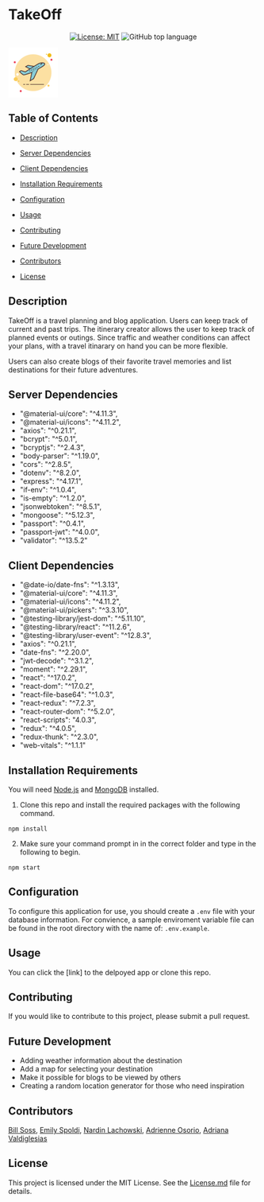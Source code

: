 # TakeOff

<span align="center">

[![License: MIT](https://img.shields.io/badge/License-MIT-blue.svg)](https://opensource.org/licenses/MIT)
![GitHub top language](https://img.shields.io/github/languages/top/amo02008/Takeoff)

</span>

<img src="client/public/images/apple-touch-icon.png" align="center" alt="airplane taking off" width="100" height="100" />

## Table of Contents

- [Description](#description)

- [Server Dependencies](#server-dependencies)

- [Client Dependencies](#client-dependencies)

- [Installation Requirements](#installation-reqirements)

- [Configuration](#configuration)

- [Usage](#usage)

- [Contributing](#contributing)

- [Future Development](#future-development)

- [Contributors](#contributors)

- [License](#License)

## Description

TakeOff is a travel planning and blog application. Users can keep track of current and past trips. The itinerary creator allows the user to keep track of planned events or outings. Since traffic and weather conditions can affect your plans, with a travel itinarary on hand you can be more flexible.

Users can also create blogs of their favorite travel memories and list destinations for their future adventures.

## Server Dependencies
 - "@material-ui/core": "^4.11.3",
 - "@material-ui/icons": "^4.11.2",
 - "axios": "^0.21.1",
 - "bcrypt": "^5.0.1",
 - "bcryptjs": "^2.4.3",
 - "body-parser": "^1.19.0",
 - "cors": "^2.8.5",
 - "dotenv": "^8.2.0",
 - "express": "^4.17.1",
 - "if-env": "^1.0.4",
 - "is-empty": "^1.2.0",
 - "jsonwebtoken": "^8.5.1",
 - "mongoose": "^5.12.3",
 - "passport": "^0.4.1",
 - "passport-jwt": "^4.0.0",
 - "validator": "^13.5.2"

## Client Dependencies
 - "@date-io/date-fns": "^1.3.13",
 - "@material-ui/core": "^4.11.3",
 - "@material-ui/icons": "^4.11.2",
 - "@material-ui/pickers": "^3.3.10",
 - "@testing-library/jest-dom": "^5.11.10",
 - "@testing-library/react": "^11.2.6",
 - "@testing-library/user-event": "^12.8.3",
 - "axios": "^0.21.1",
 - "date-fns": "^2.20.0",
 - "jwt-decode": "^3.1.2",
 - "moment": "^2.29.1",
 - "react": "^17.0.2",
 - "react-dom": "^17.0.2",
 - "react-file-base64": "^1.0.3",
 - "react-redux": "^7.2.3",
 - "react-router-dom": "^5.2.0",
 - "react-scripts": "4.0.3",
 - "redux": "^4.0.5",
 - "redux-thunk": "^2.3.0",
 - "web-vitals": "^1.1.1"

## Installation Requirements

You will need [Node.js](https://nodejs.org/en/) and [MongoDB](https://www.mongodb.com/try/download/community) installed.

1. Clone this repo and install the required packages with the following command.
```
npm install
```

2. Make sure your command prompt in in the correct folder and type in the following to begin.
```
npm start
```

## Configuration

To configure this application for use, you should create a `.env` file with your database information. For convience, a sample enviroment variable file can be found in the root directory with the name of: `.env.example`.

## Usage

You can click the [link] to the delpoyed app or clone this repo.

## Contributing
If you would like to contribute to this project, please submit a pull request.

## Future Development
- Adding weather information about the destination
- Add a map for selecting your destination
- Make it possible for blogs to be viewed by others
- Creating a random location generator for those who need inspiration
## Contributors
[Bill Soss](https://github.com/sossw1),
[Emily Spoldi](https://github.com/espoldi),
[Nardin Lachowski](https://github.com/nard1n),
[Adrienne Osorio](https://github.com/amo02008),
[Adriana Valdiglesias](https://github.com/adrianavv1)

## License
This project is licensed under the MIT License. See the [License.md](./LICENSE) file for details.








